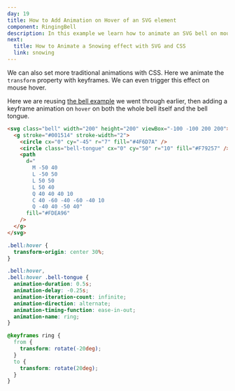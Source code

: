 ```yaml
---
day: 19
title: How to Add Animation on Hover of an SVG element
component: RingingBell
description: In this example we learn how to animate an SVG bell on mouse hover with CSS.
next:
  title: How to Animate a Snowing effect with SVG and CSS
  link: snowing
---
```


We can also set more traditional animations with CSS. Here we animate the `transform` property with keyframes. We can even trigger this effect on mouse hover.

Here we are reusing [the bell example](/svg/bell) we went through earlier, then adding a keyframe animation on `hover` on both the whole bell itself and the bell tongue.

<div class="code-flex">

```html
<svg class="bell" width="200" height="200" viewBox="-100 -100 200 200">
  <g stroke="#001514" stroke-width="2">
    <circle cx="0" cy="-45" r="7" fill="#4F6D7A" />
    <circle class="bell-tongue" cx="0" cy="50" r="10" fill="#F79257" />
    <path
      d="
        M -50 40
        L -50 50
        L 50 50
        L 50 40
        Q 40 40 40 10
        C 40 -60 -40 -60 -40 10
        Q -40 40 -50 40"
      fill="#FDEA96"
    />
  </g>
</svg>
```

```css
.bell:hover {
  transform-origin: center 30%;
}

.bell:hover,
.bell:hover .bell-tongue {
  animation-duration: 0.5s;
  animation-delay: -0.25s;
  animation-iteration-count: infinite;
  animation-direction: alternate;
  animation-timing-function: ease-in-out;
  animation-name: ring;
}

@keyframes ring {
  from {
    transform: rotate(-20deg);
  }
  to {
    transform: rotate(20deg);
  }
}
```

</div>

